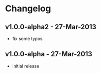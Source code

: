 # Changelog

## v1.0.0-alpha2 - 27-Mar-2013

- fix some typos


## v1.0.0-alpha - 27-Mar-2013

- initial release
